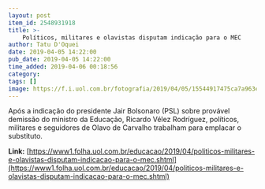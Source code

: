 ```yaml
---
layout: post
item_id: 2548931918
title: >-
    Políticos, militares e olavistas disputam indicação para o MEC
author: Tatu D'Oquei
date: 2019-04-05 14:22:00
pub_date: 2019-04-05 14:22:00
time_added: 2019-04-06 00:18:56
category: 
tags: []
image: https://f.i.uol.com.br/fotografia/2019/04/05/15544917475ca7a963eb725_1554491747_3x2_rt.jpg
---
```


Após a indicação do presidente Jair Bolsonaro (PSL) sobre provável demissão do ministro da Educação, Ricardo Vélez Rodríguez, políticos, militares e seguidores de Olavo de Carvalho trabalham para emplacar o substituto.

**Link:** [https://www1.folha.uol.com.br/educacao/2019/04/politicos-militares-e-olavistas-disputam-indicacao-para-o-mec.shtml](https://www1.folha.uol.com.br/educacao/2019/04/politicos-militares-e-olavistas-disputam-indicacao-para-o-mec.shtml)

